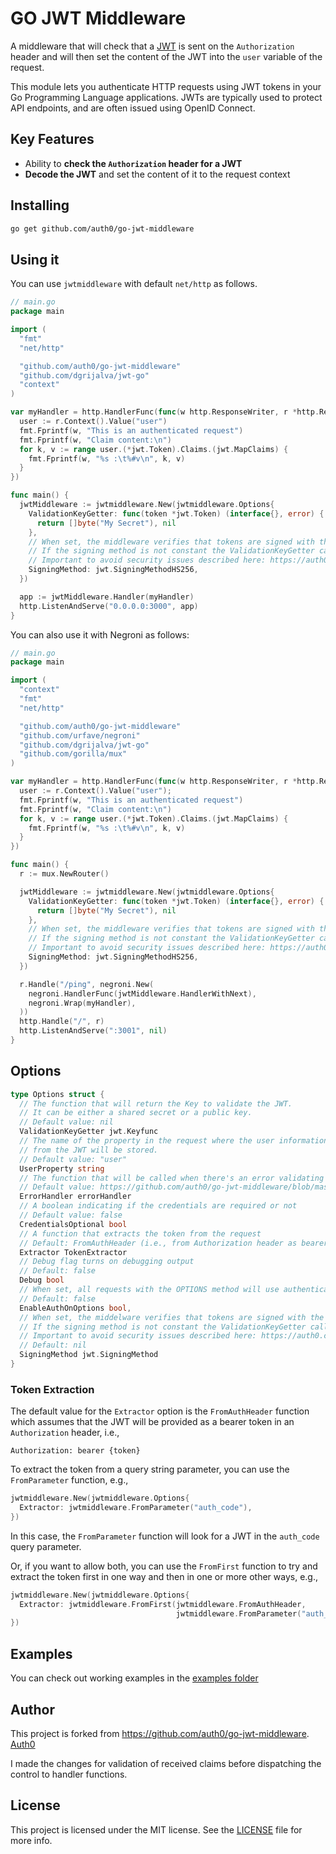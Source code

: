 # GO JWT Middleware

A middleware that will check that a [JWT](http://jwt.io/) is sent on the `Authorization` header and will then set the content of the JWT into the `user` variable of the request.

This module lets you authenticate HTTP requests using JWT tokens in your Go Programming Language applications. JWTs are typically used to protect API endpoints, and are often issued using OpenID Connect.

## Key Features

* Ability to **check the `Authorization` header for a JWT**
* **Decode the JWT** and set the content of it to the request context

## Installing

````bash
go get github.com/auth0/go-jwt-middleware
````

## Using it

You can use `jwtmiddleware` with default `net/http` as follows.

````go
// main.go
package main

import (
  "fmt"
  "net/http"

  "github.com/auth0/go-jwt-middleware"
  "github.com/dgrijalva/jwt-go"
  "context"
)

var myHandler = http.HandlerFunc(func(w http.ResponseWriter, r *http.Request) {
  user := r.Context().Value("user")
  fmt.Fprintf(w, "This is an authenticated request")
  fmt.Fprintf(w, "Claim content:\n")
  for k, v := range user.(*jwt.Token).Claims.(jwt.MapClaims) {
    fmt.Fprintf(w, "%s :\t%#v\n", k, v)
  }
})

func main() {
  jwtMiddleware := jwtmiddleware.New(jwtmiddleware.Options{
    ValidationKeyGetter: func(token *jwt.Token) (interface{}, error) {
      return []byte("My Secret"), nil
    },
    // When set, the middleware verifies that tokens are signed with the specific signing algorithm
    // If the signing method is not constant the ValidationKeyGetter callback can be used to implement additional checks
    // Important to avoid security issues described here: https://auth0.com/blog/2015/03/31/critical-vulnerabilities-in-json-web-token-libraries/
    SigningMethod: jwt.SigningMethodHS256,
  })

  app := jwtMiddleware.Handler(myHandler)
  http.ListenAndServe("0.0.0.0:3000", app)
}
````

You can also use it with Negroni as follows:

````go
// main.go
package main

import (
  "context"
  "fmt"
  "net/http"

  "github.com/auth0/go-jwt-middleware"
  "github.com/urfave/negroni"
  "github.com/dgrijalva/jwt-go"
  "github.com/gorilla/mux"
)

var myHandler = http.HandlerFunc(func(w http.ResponseWriter, r *http.Request) {
  user := r.Context().Value("user");
  fmt.Fprintf(w, "This is an authenticated request")
  fmt.Fprintf(w, "Claim content:\n")
  for k, v := range user.(*jwt.Token).Claims.(jwt.MapClaims) {
    fmt.Fprintf(w, "%s :\t%#v\n", k, v)
  }
})

func main() {
  r := mux.NewRouter()

  jwtMiddleware := jwtmiddleware.New(jwtmiddleware.Options{
    ValidationKeyGetter: func(token *jwt.Token) (interface{}, error) {
      return []byte("My Secret"), nil
    },
    // When set, the middleware verifies that tokens are signed with the specific signing algorithm
    // If the signing method is not constant the ValidationKeyGetter callback can be used to implement additional checks
    // Important to avoid security issues described here: https://auth0.com/blog/2015/03/31/critical-vulnerabilities-in-json-web-token-libraries/
    SigningMethod: jwt.SigningMethodHS256,
  })

  r.Handle("/ping", negroni.New(
    negroni.HandlerFunc(jwtMiddleware.HandlerWithNext),
    negroni.Wrap(myHandler),
  ))
  http.Handle("/", r)
  http.ListenAndServe(":3001", nil)
}
````

## Options

````go
type Options struct {
  // The function that will return the Key to validate the JWT.
  // It can be either a shared secret or a public key.
  // Default value: nil
  ValidationKeyGetter jwt.Keyfunc
  // The name of the property in the request where the user information
  // from the JWT will be stored.
  // Default value: "user"
  UserProperty string
  // The function that will be called when there's an error validating the token
  // Default value: https://github.com/auth0/go-jwt-middleware/blob/master/jwtmiddleware.go#L35
  ErrorHandler errorHandler
  // A boolean indicating if the credentials are required or not
  // Default value: false
  CredentialsOptional bool
  // A function that extracts the token from the request
  // Default: FromAuthHeader (i.e., from Authorization header as bearer token)
  Extractor TokenExtractor
  // Debug flag turns on debugging output
  // Default: false  
  Debug bool
  // When set, all requests with the OPTIONS method will use authentication
  // Default: false
  EnableAuthOnOptions bool,
  // When set, the middelware verifies that tokens are signed with the specific signing algorithm
  // If the signing method is not constant the ValidationKeyGetter callback can be used to implement additional checks
  // Important to avoid security issues described here: https://auth0.com/blog/2015/03/31/critical-vulnerabilities-in-json-web-token-libraries/
  // Default: nil
  SigningMethod jwt.SigningMethod
}
````

### Token Extraction

The default value for the `Extractor` option is the `FromAuthHeader`
function which assumes that the JWT will be provided as a bearer token
in an `Authorization` header, i.e.,

```
Authorization: bearer {token}
```

To extract the token from a query string parameter, you can use the
`FromParameter` function, e.g.,

```go
jwtmiddleware.New(jwtmiddleware.Options{
  Extractor: jwtmiddleware.FromParameter("auth_code"),
})
```

In this case, the `FromParameter` function will look for a JWT in the
`auth_code` query parameter.

Or, if you want to allow both, you can use the `FromFirst` function to
try and extract the token first in one way and then in one or more
other ways, e.g.,

```go
jwtmiddleware.New(jwtmiddleware.Options{
  Extractor: jwtmiddleware.FromFirst(jwtmiddleware.FromAuthHeader,
                                     jwtmiddleware.FromParameter("auth_code")),
})
```

## Examples

You can check out working examples in the [examples folder](https://github.com/auth0/go-jwt-middleware/tree/master/examples)


## Author

This project is forked from https://github.com/auth0/go-jwt-middleware.
[Auth0](auth0.com)

I made the changes for validation of received claims before dispatching the control to handler functions.

## License

This project is licensed under the MIT license. See the [LICENSE](LICENSE.txt) file for more info.
